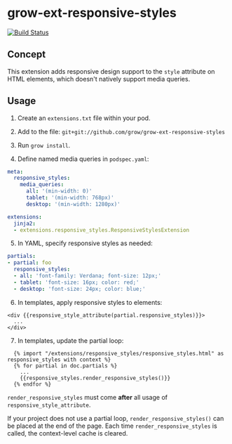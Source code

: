 # grow-ext-responsive-styles

[![Build Status](https://travis-ci.org/grow/grow-ext-responsive-styles.svg?branch=master)](https://travis-ci.org/grow/grow-ext-responsive-styles)

## Concept

This extension adds responsive design support to the `style` attribute on HTML
elements, which doesn't natively support media queries.

## Usage

1. Create an `extensions.txt` file within your pod.
2. Add to the file: `git+git://github.com/grow/grow-ext-responsive-styles`
3. Run `grow install`.

4. Define named media queries in `podspec.yaml`:

```yaml
meta:
  responsive_styles:
    media_queries:
      all: '(min-width: 0)'
      tablet: '(min-width: 768px)'
      desktop: '(min-width: 1280px)'

extensions:
  jinja2:
  - extensions.responsive_styles.ResponsiveStylesExtension
```

5. In YAML, specify responsive styles as needed:

```yaml
partials:
- partial: foo
  responsive_styles:
  - all: 'font-family: Verdana; font-size: 12px;'
  - tablet: 'font-size: 16px; color: red;'
  - desktop: 'font-size: 24px; color: blue;'
```

6. In templates, apply responsive styles to elements:

```jinja2
<div {{responsive_style_attribute(partial.responsive_styles)}}>
  ...
</div>
```

7. In templates, update the partial loop:

```jinja2
  {% import "/extensions/responsive_styles/responsive_styles.html" as responsive_styles with context %}
  {% for partial in doc.partials %}
    ...
    {{responsive_styles.render_responsive_styles()}}
  {% endfor %}
```
`render_responsive_styles` must come __after__ all usage of
`responsive_style_attribute`.

If your project does not use a partial loop, `render_responsive_styles()` can
be placed at the end of the page. Each time `render_responsive_styles` is
called, the context-level cache is cleared.
